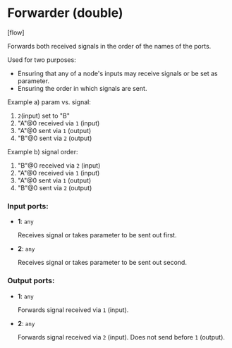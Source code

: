 # Forwarder (double)

[flow]

Forwards both received signals in the order of the names of the ports.

Used for two purposes:
* Ensuring that any of a node's inputs may receive signals or be set as parameter.
* Ensuring the order in which signals are sent.

Example a) param vs. signal:
1. `2`(input) set to "B"
2. "A"@0 received via `1` (input)
3. "A"@0 sent via `1` (output)
4. "B"@0 sent via `2` (output)

Example b) signal order:
1. "B"@0 received via `2` (input)
2. "A"@0 received via `1` (input)
3. "A"@0 sent via `1` (output)
4. "B"@0 sent via `2` (output)

### Input ports:

* __1__: `any`

    Receives signal or takes parameter to be sent out first.


* __2__: `any`

    Receives signal or takes parameter to be sent out second.

### Output ports:

* __1__: `any`

    Forwards signal received via `1` (input).


* __2__: `any`

    Forwards signal received via `2` (input). Does not send before `1` (output).

